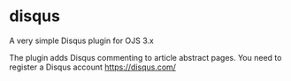 # disqus
A very simple Disqus plugin for OJS 3.x

The plugin adds Disqus commenting to article abstract pages. You need to register a Disqus account https://disqus.com/
